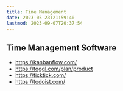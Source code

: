 ```yaml
---
title: Time Management
date: 2023-05-23T21:59:40
lastmod: 2023-09-07T20:37:54
---
```


## Time Management Software

- https://kanbanflow.com/
- https://toggl.com/plan/product
- https://ticktick.com/
- https://todoist.com/
